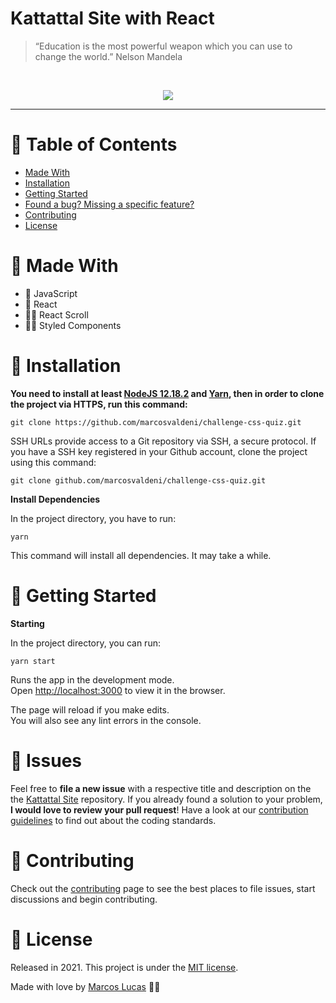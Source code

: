 # Kattattal Site with React

> “Education is the most powerful weapon which you can use to change the world.” Nelson Mandela

<br />
<p align="center"><img src=".github/kattattal-site.gif?raw=true"/></p>

---

# :pushpin: Table of Contents
* [Made With](#rocket-made-with)
* [Installation](#construction_worker-installation)
* [Getting Started](#runner-getting-started)
* [Found a bug? Missing a specific feature?](#bug-issues)
* [Contributing](#tada-contributing)
* [License](#closed_book-license)

# :rocket: Made With

* 👑 JavaScript 
* 💫 React  
* 🤳🏻 React Scroll
* 💅🏻 Styled Components

# :construction_worker: Installation

**You need to install at least [NodeJS 12.18.2](https://nodejs.org/) and [Yarn](https://classic.yarnpkg.com/en/docs/install/), then in order to clone the project via HTTPS, run this command:**

```git clone https://github.com/marcosvaldeni/challenge-css-quiz.git```

SSH URLs provide access to a Git repository via SSH, a secure protocol. If you have a SSH key registered in your Github account, clone the project using this command:

```git clone github.com/marcosvaldeni/challenge-css-quiz.git```

**Install Dependencies**

In the project directory, you have to run:

`yarn`

This command will install all dependencies. It may take a while.

# :runner: Getting Started

**Starting**

In the project directory, you can run:

`yarn start`

Runs the app in the development mode.\
Open [http://localhost:3000](http://localhost:3000) to view it in the browser.

The page will reload if you make edits.\
You will also see any lint errors in the console.

# :bug: Issues

Feel free to **file a new issue** with a respective title and description on the the [Kattattal Site](https://github.com/marcosvaldeni/kattattal-site/issues) repository. If you already found a solution to your problem, **I would love to review your pull request**! Have a look at our [contribution guidelines](https://github.com/marcosvaldeni/kattattal-site/blob/master/CONTRIBUTING.md) to find out about the coding standards.

# :tada: Contributing

Check out the [contributing](https://github.com/marcosvaldeni/kattattal-site/blob/master/CONTRIBUTING.md) page to see the best places to file issues, start discussions and begin contributing.

# :closed_book: License

Released in 2021.
This project is under the [MIT license](https://github.com/marcosvaldeni/kattattal-site/blob/master/LICENSE).

Made with love by [Marcos Lucas](https://github.com/marcosvaldeni) 💚🚀